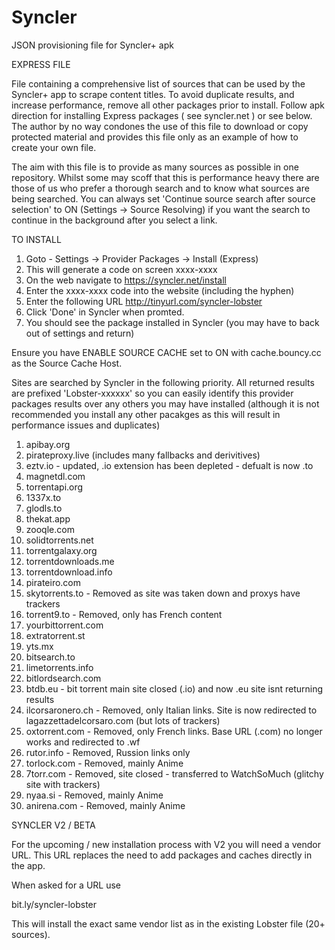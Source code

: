 # Syncler
JSON provisioning file for Syncler+ apk

EXPRESS FILE

File containing a comprehensive list of sources that can be used by the Syncler+ app to scrape content titles. To avoid duplicate results, and increase performance, remove all other packages prior to install. Follow apk direction for installing Express packages ( see syncler.net ) or see below. The author by no way condones the use of this file to download or copy protected material and provides this file only as an example of how to create your own file. 

The aim with this file is to provide as many sources as possible in one repository. Whilst some may scoff that this is performance heavy there are those of us who prefer a thorough search and to know what sources are being searched.  You can always set 'Continue source search after source selection' to ON (Settings -> Source Resolving) if you want the search to continue in the background after you select a link.  

TO INSTALL
1) Goto - Settings -> Provider Packages -> Install (Express)
2) This will generate a code on screen xxxx-xxxx
3) On the web navigate to https://syncler.net/install
4) Enter the xxxx-xxxx code into the website (including the hyphen)
5) Enter the following URL http://tinyurl.com/syncler-lobster
6) Click 'Done' in Syncler when promted.
7) You should see the package installed in Syncler (you may have to back out of settings and return)

Ensure you have ENABLE SOURCE CACHE set to ON with cache.bouncy.cc as the Source Cache Host. 

Sites are searched by Syncler in the following priority.  All returned results are prefixed 'Lobster-xxxxxx' so you can easily identify this provider packages results over any others you may have installed (although it is not recommended you install any other pacakges as this will result in performance issues and duplicates)

1) apibay.org
2) pirateproxy.live (includes many fallbacks and derivitives)
3) eztv.io - updated, .io extension has been depleted - defualt is now .to
4) magnetdl.com
5) torrentapi.org
6) 1337x.to
7) glodls.to
8) thekat.app
9) zooqle.com
10) solidtorrents.net
11) torrentgalaxy.org
12) torrentdownloads.me
13) torrentdownload.info
14) pirateiro.com
15) skytorrents.to - Removed as site was taken down and proxys have trackers
16) torrent9.to - Removed, only has French content
17) yourbittorrent.com
18) extratorrent.st
19) yts.mx
20) bitsearch.to
21) limetorrents.info
22) bitlordsearch.com
23) btdb.eu - bit torrent main site closed (.io) and now .eu site isnt returning results
24) ilcorsaronero.ch - Removed, only Italian links.  Site is now redirected to lagazzettadelcorsaro.com (but lots of trackers)
25) oxtorrent.com - Removed, only French links.  Base URL (.com) no longer works and redirected to .wf
26) rutor.info - Removed, Russion links only
27) torlock.com - Removed, mainly Anime
28) 7torr.com - Removed, site closed - transferred to WatchSoMuch (glitchy site with trackers)
29) nyaa.si - Removed, mainly Anime
30) anirena.com - Removed, mainly Anime

SYNCLER V2 / BETA

For the upcoming / new installation process with V2 you will need a vendor URL.  This URL replaces the need to add packages and caches directly in the app.

When asked for a URL use

bit.ly/syncler-lobster

This will install the exact same vendor list as in the existing Lobster file (20+ sources).
